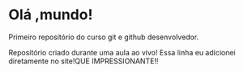 # Olá ,mundo!
 Primeiro repositório do curso  git  e github desenvolvedor.

Repositório criado  durante uma  aula ao vivo!
Essa linha eu adicionei diretamente no site!QUE IMPRESSIONANTE!!

